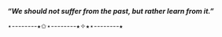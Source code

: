 **_“We should not suffer from the past, but rather learn from it.”_**

⋆--------⭑✩⋆--------⭑✧⭑⋆--------⭑
